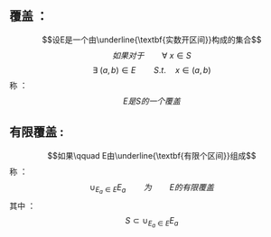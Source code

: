 ## 覆盖 ：
$$设E是一个由\underline{\textbf{实数开区间}}构成的集合$$
$$如果对于 \qquad \forall \ x \in S$$
$$\exists \ (a,b) \in E \qquad S.t. \quad x \in (a,b)$$
称 ：
$$\tag{覆盖}E是S的一个覆盖$$

## 有限覆盖 :

$$如果\qquad E由\underline{\textbf{有限个区间}}组成$$
称 ：
$$\tag{有限覆盖}\cup_{E_{a} \in E}E_{a}\qquad 为 \qquad E的有限覆盖  $$
其中 ：
$$S \subset \cup_{E_{a} \in E}E_{a} $$